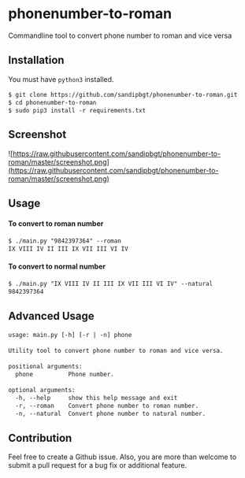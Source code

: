 # phonenumber-to-roman
Commandline tool to convert phone number to roman and vice versa

## Installation
You must have `python3` installed.

```
$ git clone https://github.com/sandipbgt/phonenumber-to-roman.git
$ cd phonenumber-to-roman
$ sudo pip3 install -r requirements.txt
```

## Screenshot
![https://raw.githubusercontent.com/sandipbgt/phonenumber-to-roman/master/screenshot.png](https://raw.githubusercontent.com/sandipbgt/phonenumber-to-roman/master/screenshot.png)

## Usage

#### To convert to roman number
```
$ ./main.py "9842397364" --roman
IX VIII IV II III IX VII III VI IV    
```

#### To convert to normal number
```
$ ./main.py "IX VIII IV II III IX VII III VI IV" --natural
9842397364
```

## Advanced Usage
```
usage: main.py [-h] [-r | -n] phone

Utility tool to convert phone number to roman and vice versa.

positional arguments:
  phone          Phone number.

optional arguments:
  -h, --help     show this help message and exit
  -r, --roman    Convert phone number to roman number.
  -n, --natural  Convert phone number to natural number.
```

## Contribution
Feel free to create a Github issue. Also, you are more than welcome to submit a pull request for a bug fix or additional feature.
